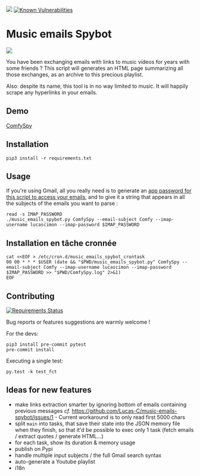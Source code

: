 [![](https://travis-ci.org/Lucas-C/music-emails-spybot.svg?branch=master)](https://travis-ci.org/Lucas-C/music-emails-spybot)
[![Known Vulnerabilities](https://snyk.io/test/github/lucas-c/music-emails-spybot/badge.svg)](https://snyk.io/test/github/lucas-c/music-emails-spybot)

# Music emails Spybot

![](https://chezsoi.org/lucas/ComfySpy.jpg)

You have been exchanging emails with links to music videos for years with some friends ?
This script will generates an HTML page summarizing all those exchanges, as an archive to this precious playlist.

Also: despite its name, this tool is in no way limited to music. It will happily scrape any hyperlinks in your emails.


## Demo

[ComfySpy](https://chezsoi.org/lucas/ComfySpy.html)


## Installation

    pip3 install -r requirements.txt


## Usage

If you're using Gmail, all you really need is to generate an [app password for this script to access your emails](https://security.google.com/settings/security/apppasswords),
and to give it a string that appears in all the subjects of the emails you want to parse :

    read -s IMAP_PASSWORD
    ./music_emails_spybot.py ComfySpy --email-subject Comfy --imap-username lucascimon --imap-password $IMAP_PASSWORD


## Installation en tâche cronnée

    cat <<EOF > /etc/cron.d/music_emails_spybot_crontask
    00 00 * * * $USER (date && "$PWD/music_emails_spybot.py" ComfySpy --email-subject Comfy --imap-username lucascimon --imap-password $IMAP_PASSWORD >> "$PWD/ComfySpy.log" 2>&1)
    EOF


## Contributing

[![Requirements Status](https://requires.io/github/Lucas-C/music-emails-spybot/requirements.svg?branch=master)](https://requires.io/github/Lucas-C/music-emails-spybot/requirements/?branch=master)

Bug reports or features suggestions are warmly welcome !

For the devs:

    pip3 install pre-commit pytest
    pre-commit install

Executing a single test:

    py.test -k test_fct


## Ideas for new features

- make links extraction smarter by ignoring bottom of emails containing previous messages
_cf._ https://github.com/Lucas-C/music-emails-spybot/issues/1 - Current workaround is to only read first 5000 chars
- split `main` into tasks, that save their state into the JSON memory file when they finish, so that it'd be possible to exec only 1 task (fetch emails / extract quotes / generate HTML...)
- for each task, show its duration & memory usage
- publish on Pypi
- handle multiple input subjects / the full Gmail search syntax
- auto-generate a Youtube playlist
- i18n
